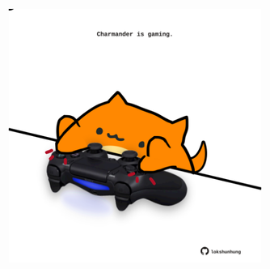 <!-- built at 18/06/2021, 17:21:36 UTC -->
<p align="center">
  <img width="500" height="500" src="./ReadmeImage.svg">
</p>
